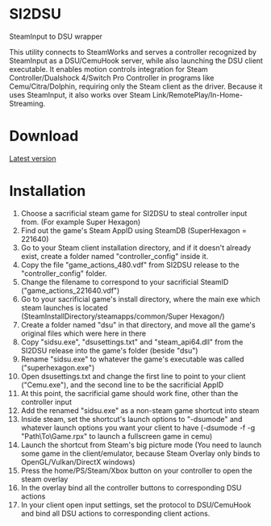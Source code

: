 # SI2DSU
SteamInput to DSU wrapper

This utility connects to SteamWorks and serves a controller recognized by SteamInput as a DSU/CemuHook server, while also launching the DSU client executable.
It enables motion controls integration for Steam Controller/Dualshock 4/Switch Pro Controller in programs like Cemu/Citra/Dolphin, requiring only the Steam client as the driver.
Because it uses SteamInput, it also works over Steam Link/RemotePlay/In-Home-Streaming.

# Download
[Latest version](https://github.com/msxmine/SI2DSU/releases/download/0.3/release.zip)

# Installation

1. Choose a sacrificial steam game for SI2DSU to steal controller input from. (For example Super Hexagon)
2. Find out the game's Steam AppID using SteamDB (SuperHexagon = 221640)
3. Go to your Steam client installation directory, and if it doesn't already exist, create a folder named "controller_config" inside it.
4. Copy the file "game_actions_480.vdf" from SI2DSU release to the "controller_config" folder.
5. Change the filename to correspond to your sacrificial SteamID ("game_actions_221640.vdf")
6. Go to your sacrificial game's install directory, where the main exe which steam launches is located (SteamInstallDirectory/steamapps/common/Super Hexagon/)
7. Create a folder named "dsu" in that directory, and move all the game's original files which were here in there
8. Copy "sidsu.exe", "dsusettings.txt" and "steam_api64.dll" from the SI2DSU release into the game's folder (beside "dsu")
9. Rename "sidsu.exe" to whatever the game's executable was called ("superhexagon.exe")
10. Open dsusettings.txt and change the first line to point to your client ("Cemu.exe"), and the second line to be the sacrificial AppID
11. At this point, the sacrificial game should work fine, other than the controller input
12. Add the renamed "sidsu.exe" as a non-steam game shortcut into steam
13. Inside steam, set the shortcut's launch options to "-dsumode" and whatever launch options you want your client to have (-dsumode -f -g "Path\To\Game.rpx" to launch a fullscreen game in cemu)
14. Launch the shortcut from Steam's big picture mode (You need to launch some game in the client/emulator, because Steam Overlay only binds to OpenGL/Vulkan/DirectX windows)
15. Press the home/PS/Steam/Xbox button on your controller to open the steam overlay
16. In the overlay bind all the controller buttons to corresponding DSU actions
17. In your client open input settings, set the protocol to DSU/CemuHook and bind all DSU actions to corresponding client actions.
